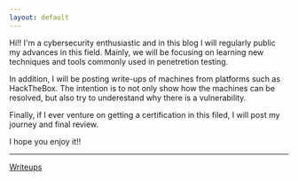 ```yaml
---
layout: default
---
```


Hi!! I'm a cybersecurity enthusiastic and in this blog I will regularly public my advances in this field. Mainly, we will be focusing on learning new techniques and tools commonly used in penetretion testing.

In addition, I will be posting write-ups of machines from platforms such as HackTheBox. The intention is to not only show how the machines can be resolved, but also try to underestand why there is a vulnerability.

Finally, if I ever venture on getting a certification in this filed, I will post my journey and final review.

I hope you enjoy it!!

* * *

[Writeups](./pages/allwriteups.html)


